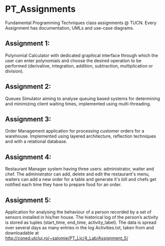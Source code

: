 # PT_Assignments
 Fundamental Programming Techniques class assignments @ TUCN.
 Every Assignment has documentation, UMLs and use-case diagrams.
 
 ## Assignment 1:
  Polynomial Calculator with dedicated graphical interface through which the user can enter polynomials and choose the desired operation to be performed (derivative, integration, addition, subtraction, multiplication or division). 
  
  ## Assignment 2: 
   Queues Simulator aiming to analyse queuing based systems for determining and minimizing client waiting times, implemented using multi-threading.
   
  ## Assignment 3:
   Order Management application for processing customer orders for a warehouse. Implemented using layered architecture, reflection techniques and with a relational database.
   
  ## Assignment 4:
   Restaurant Manager system having three users: administrator, waiter and chef. The administrator can add, delete and edit the restaurant's menu, waiters can add a new order for a table and generate it's bill and chefs get notified each time they have to prepare food for an order.
   
  ## Assignment 5:
   Application for analysing the behaviour of a person recorded by a set of sensors installed in his/her house. The historical log of the person’s activity is stored as tuples (start_time, end_time, activity_label). The data is spread over several days as many entries in the log Activities.txt, taken from and downloadable at http://coned.utcluj.ro/~salomie/PT_Lic/4_Lab/Assignment_5/
